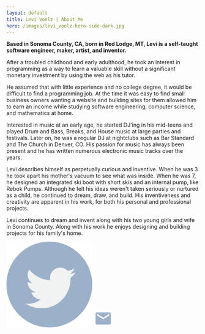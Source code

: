 ```yaml
---
layout: default
title: Levi Voelz | About Me
hero: /images/levi_voelz-hero-side-dark.jpg
---
```


**Based in Sonoma County, CA, born in Red Lodge, MT, Levi is a self-taught software engineer, maker, artist, and inventor.**

After a troubled childhood and early adulthood, he took an interest in programming as a way to learn a valuable skill without a significant monetary investment by using the web as his tutor.

He assumed that with little experience and no college degree, it would be difficult to find a programming job. At the time it was easy to find small business owners wanting a website and building sites for them allowed him to earn an income while studying software engineering, computer science, and mathematics at home.

Interested in music at an early age, he started DJ'ing in his mid-teens and played Drum and Bass, Breaks, and House music at large parties and festivals. Later on, he was a regular DJ at nightclubs such as Bar Standard and The Church in Denver, CO. His passion for music has always been present and he has written numerous electronic music tracks over the years.

Levi describes himself as perpetually curious and inventive. When he was 3 he took apart his mother's vacuum to see what was inside. When he was 7, he designed an integrated ski boot with short skis and an internal pump, like Rebok Pumps. Although he felt his ideas weren't taken seriously or nurtured as a child, he continued to dream, draw, and build. His inventiveness and creativity are apparent in his work, for both his personal and professional projects.

Levi continues to dream and invent along with his two young girls and wife in Sonoma County. Along with his work he enjoys designing and building projects for his family's home.

<!-- Below was written while I was depressed and luckily wasn't published -->
<!-- Once described as "just a numb-headed UI guy", I'll admit I'm not very smart. After a rough patch in my teens and early twenties, I decided to learn how to program so I could get some sweet brain creds. I learned a little bit, built a few things, and in 2003 I got a gig making a website for a storage unit company in Sedona, AZ. The owner's daughter was my girlfriend at the time and that's probably how I got the job.

After building a few websites for friends and family, I teamed up with a guy I met at a dive bar and we started our own web design company, Submuse Design Studio. At Submuse we spent most of our time developing our marketing materials, and less on serving clients. Mysteriously, it didn't pan out for us. Still thinking about that one.

I started a few other projects (startups?) with friends because legit companies wouldn't hire me. We built some pretty cool stuff like an interactive video e-commerce platform, an [ai meeting note-taker app/bot/thing](/projects/jetson), and a crowd-sourced music curation and distribution platform. I did end up getting a real-deal engineering job at a startup based out of Toronto but got laid off about 6 months into it. I was on an R&D-ish team, which I've heard is usually the first lot to get cut in a downturn. They hired me back as a freelancer a few months later to help maintain the app we built, so I guess it worked out in the end.

A little over 20 years after I started on that storage unit site, and I'm still making websites. I deviated slightly to mobile development for a couple of years but it didn't bring me joy. I might've moved on to something else entirely, like gardening, but I haven't figured out how to make money at that.

While I specialize in web UI, I'm also considered full-stack (Node/Ruby/Go). Most full-stackers are back-end-leaning, which is smart. I never really enjoyed backend engineering. I like pictures and buttons and stuff.

People say I'm good at what I do and that they are surprised I haven't made it further in life. They say things like, "Man, I figured you'd be like mega-rich by now." I usually don't have a response for that so I just laugh. A lot of rich people aren't very smart either so maybe I'll redeem myself in the eyes of my peers someday. -->

<div id='contact'>
  <a href='https://twitter.com/levivoelz' title='@levivoelz' target='_blank'><img src='/images/twitter-icon.svg' /></a>
  <a href='mailto:levivoelz+web@gmail.com' title='levivoelz+web@gmail.com'><img src='/images/email-icon.svg' /></a>
</div>
